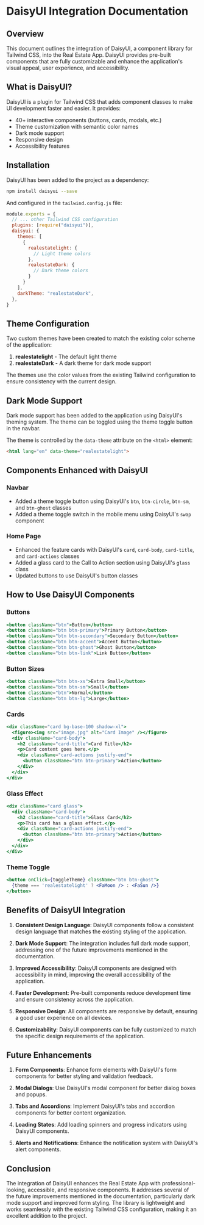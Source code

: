 # DaisyUI Integration Documentation

## Overview
This document outlines the integration of DaisyUI, a component library for Tailwind CSS, into the Real Estate App. DaisyUI provides pre-built components that are fully customizable and enhance the application's visual appeal, user experience, and accessibility.

## What is DaisyUI?
DaisyUI is a plugin for Tailwind CSS that adds component classes to make UI development faster and easier. It provides:
- 40+ interactive components (buttons, cards, modals, etc.)
- Theme customization with semantic color names
- Dark mode support
- Responsive design
- Accessibility features

## Installation
DaisyUI has been added to the project as a dependency:

```bash
npm install daisyui --save
```

And configured in the `tailwind.config.js` file:

```js
module.exports = {
  // ... other Tailwind CSS configuration
  plugins: [require("daisyui")],
  daisyui: {
    themes: [
      {
        realestatelight: {
          // Light theme colors
        },
        realestateDark: {
          // Dark theme colors
        }
      }
    ],
    darkTheme: "realestateDark",
  },
}
```

## Theme Configuration
Two custom themes have been created to match the existing color scheme of the application:

1. **realestatelight** - The default light theme
2. **realestateDark** - A dark theme for dark mode support

The themes use the color values from the existing Tailwind configuration to ensure consistency with the current design.

## Dark Mode Support
Dark mode support has been added to the application using DaisyUI's theming system. The theme can be toggled using the theme toggle button in the navbar.

The theme is controlled by the `data-theme` attribute on the `<html>` element:

```html
<html lang="en" data-theme="realestatelight">
```

## Components Enhanced with DaisyUI

### Navbar
- Added a theme toggle button using DaisyUI's `btn`, `btn-circle`, `btn-sm`, and `btn-ghost` classes
- Added a theme toggle switch in the mobile menu using DaisyUI's `swap` component

### Home Page
- Enhanced the feature cards with DaisyUI's `card`, `card-body`, `card-title`, and `card-actions` classes
- Added a glass card to the Call to Action section using DaisyUI's `glass` class
- Updated buttons to use DaisyUI's button classes

## How to Use DaisyUI Components

### Buttons
```jsx
<button className="btn">Button</button>
<button className="btn btn-primary">Primary Button</button>
<button className="btn btn-secondary">Secondary Button</button>
<button className="btn btn-accent">Accent Button</button>
<button className="btn btn-ghost">Ghost Button</button>
<button className="btn btn-link">Link Button</button>
```

### Button Sizes
```jsx
<button className="btn btn-xs">Extra Small</button>
<button className="btn btn-sm">Small</button>
<button className="btn">Normal</button>
<button className="btn btn-lg">Large</button>
```

### Cards
```jsx
<div className="card bg-base-100 shadow-xl">
  <figure><img src="image.jpg" alt="Card Image" /></figure>
  <div className="card-body">
    <h2 className="card-title">Card Title</h2>
    <p>Card content goes here.</p>
    <div className="card-actions justify-end">
      <button className="btn btn-primary">Action</button>
    </div>
  </div>
</div>
```

### Glass Effect
```jsx
<div className="card glass">
  <div className="card-body">
    <h2 className="card-title">Glass Card</h2>
    <p>This card has a glass effect.</p>
    <div className="card-actions justify-end">
      <button className="btn btn-primary">Action</button>
    </div>
  </div>
</div>
```

### Theme Toggle
```jsx
<button onClick={toggleTheme} className="btn btn-ghost">
  {theme === 'realestatelight' ? <FaMoon /> : <FaSun />}
</button>
```

## Benefits of DaisyUI Integration

1. **Consistent Design Language**: DaisyUI components follow a consistent design language that matches the existing styling of the application.

2. **Dark Mode Support**: The integration includes full dark mode support, addressing one of the future improvements mentioned in the documentation.

3. **Improved Accessibility**: DaisyUI components are designed with accessibility in mind, improving the overall accessibility of the application.

4. **Faster Development**: Pre-built components reduce development time and ensure consistency across the application.

5. **Responsive Design**: All components are responsive by default, ensuring a good user experience on all devices.

6. **Customizability**: DaisyUI components can be fully customized to match the specific design requirements of the application.

## Future Enhancements

1. **Form Components**: Enhance form elements with DaisyUI's form components for better styling and validation feedback.

2. **Modal Dialogs**: Use DaisyUI's modal component for better dialog boxes and popups.

3. **Tabs and Accordions**: Implement DaisyUI's tabs and accordion components for better content organization.

4. **Loading States**: Add loading spinners and progress indicators using DaisyUI components.

5. **Alerts and Notifications**: Enhance the notification system with DaisyUI's alert components.

## Conclusion

The integration of DaisyUI enhances the Real Estate App with professional-looking, accessible, and responsive components. It addresses several of the future improvements mentioned in the documentation, particularly dark mode support and improved form styling. The library is lightweight and works seamlessly with the existing Tailwind CSS configuration, making it an excellent addition to the project.